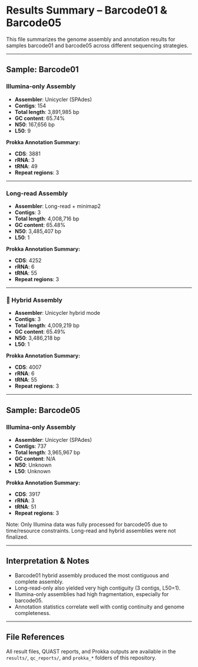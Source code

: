 # Results Summary – Barcode01 & Barcode05

This file summarizes the genome assembly and annotation results for samples barcode01 and barcode05 across different sequencing strategies.

---

##  Sample: Barcode01

###  Illumina-only Assembly

- **Assembler**: Unicycler (SPAdes)
- **Contigs**: 154
- **Total length**: 3,891,985 bp
- **GC content**: 65.74%
- **N50**: 167,656 bp
- **L50**: 9

**Prokka Annotation Summary:**
- **CDS**: 3881
- **rRNA**: 3
- **tRNA**: 49
- **Repeat regions**: 3

---

###  Long-read Assembly

- **Assembler**: Long-read + minimap2
- **Contigs**: 3
- **Total length**: 4,008,716 bp
- **GC content**: 65.48%
- **N50**: 3,485,407 bp
- **L50**: 1

**Prokka Annotation Summary:**
- **CDS**: 4252
- **rRNA**: 6
- **tRNA**: 55
- **Repeat regions**: 3

---

### 🔬 Hybrid Assembly

- **Assembler**: Unicycler hybrid mode
- **Contigs**: 3
- **Total length**: 4,009,219 bp
- **GC content**: 65.49%
- **N50**: 3,486,218 bp
- **L50**: 1

**Prokka Annotation Summary:**
- **CDS**: 4007
- **rRNA**: 6
- **tRNA**: 55
- **Repeat regions**: 3

---

## Sample: Barcode05

### Illumina-only Assembly

- **Assembler**: Unicycler (SPAdes)
- **Contigs**: 737
- **Total length**: 3,965,967 bp
- **GC content**: N/A
- **N50**: Unknown
- **L50**: Unknown

**Prokka Annotation Summary:**
- **CDS**: 3917
- **rRNA**: 3
- **tRNA**: 51
- **Repeat regions**: 3

Note: Only Illumina data was fully processed for barcode05 due to time/resource constraints. Long-read and hybrid assemblies were not finalized.

---

## Interpretation & Notes

- Barcode01 hybrid assembly produced the most contiguous and complete assembly.
- Long-read-only also yielded very high contiguity (3 contigs, L50=1).
- Illumina-only assemblies had high fragmentation, especially for barcode05.
- Annotation statistics correlate well with contig continuity and genome completeness.

---

##  File References

All result files, QUAST reports, and Prokka outputs are available in the `results/`, `qc_reports/`, and `prokka_*` folders of this repository.

